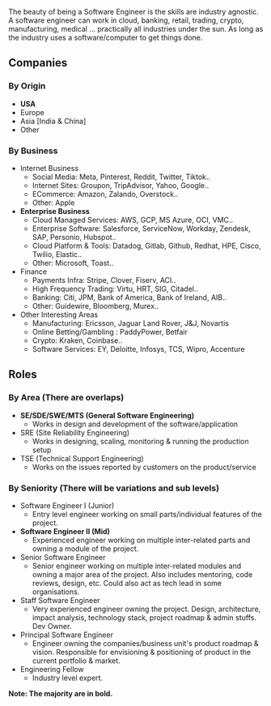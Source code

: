 
The beauty of being a Software Engineer is the skills are industry agnostic. A software engineer can work in cloud, banking, retail, trading, crypto, manufacturing, medical ... practically all industries under the sun. As long as the industry uses a software/computer to get things done.

## Companies

### By Origin
* **USA**
* Europe
* Asia [India & China]
* Other

### By Business
* Internet Business
    * Social Media: Meta, Pinterest, Reddit, Twitter, Tiktok..
    * Internet Sites: Groupon, TripAdvisor, Yahoo, Google..
    * ECommerce: Amazon, Zalando, Overstock..
    * Other: Apple
* **Enterprise Business**
    * Cloud Managed Services: AWS, GCP, MS Azure, OCI, VMC..
    * Enterprise Software: Salesforce, ServiceNow, Workday, Zendesk, SAP, Personio, Hubspot..
    * Cloud Platform & Tools: Datadog, Gitlab, Github, Redhat, HPE, Cisco, Twilio, Elastic..
    * Other: Microsoft, Toast..
* Finance
    * Payments Infra: Stripe, Clover, Fiserv, ACI..
    * High Frequency Trading: Virtu, HRT, SIG, Citadel..
    * Banking: Citi, JPM, Bank of America, Bank of Ireland, AIB..
    * Other: Guidewire, Bloomberg, Murex..
* Other Interesting Areas
    * Manufacturing: Ericsson, Jaguar Land Rover, J&J, Novartis
    * Online Betting/Gambling : PaddyPower, Betfair
    * Crypto: Kraken, Coinbase..
    * Software Services: EY, Deloitte, Infosys, TCS, Wipro, Accenture

## Roles

### By Area (There are overlaps)
* **SE/SDE/SWE/MTS (General Software Engineering)**
    * Works in design and development of the software/application
* SRE (Site Reliability Engineering)
    * Works in designing, scaling, monitoring & running the production setup
* TSE (Technical Support Engineering)
    * Works on the issues reported by customers on the product/service

### By Seniority (There will be variations and sub levels)
* Software Engineer I  (Junior)
    * Entry level engineer working on small parts/individual features of the project. 
* **Software Engineer II (Mid)**
    * Experienced engineer working on multiple inter-related parts and owning a module of the project.
* Senior Software Engineer
    * Senior engineer working on multiple inter-related modules and owning a major area of the project. Also includes mentoring, code reviews, design, etc. Could also act as tech lead in some organisations.
* Staff Software Engineer
    * Very experienced engineer owning the project. Design, architecture, impact analysis, technology stack, project roadmap & admin stuffs. Dev Owner.
* Principal Software Engineer
    * Engineer owning the companies/business unit's product roadmap & vision. Responsible for envisioning & positioning of product in the current portfolio & market.  
* Engineering Fellow
    * Industry level expert.


**Note: The majority are in bold.**